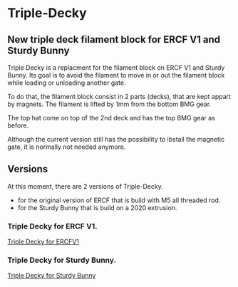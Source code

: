 # Triple-Decky

## New triple deck filament block for ERCF V1 and Sturdy Bunny

Triple Decky is a replacment for the filament block on ERCF V1 and Sturdy Bunny. Its goal is to avoid the filament to move in or out the filament block while loading or unloading another gate.

To do that, the filament block consist in 2 parts (decks), that are kept appart by magnets. The filament is lifted by 1mm from the bottom BMG gear.

The top hat come on top of the 2nd deck and has the top BMG gear as before. 

Although the current version still has the possibility to ibstall the magnetic gate, it is normally not needed anymore.

## Versions

At this moment, there are 2 versions of Triple-Decky.

* for the original version of ERCF that is build with M5 all threaded rod.
* for the Sturdy Bunny that is build on a 2020 extrusion.




### Triple Decky for ERCF V1.
[Triple Decky for ERCFV1](https://github.com/gneu42/Triple-Decky/blob/main/Images/TD%20for%20ERCF-V1.JPG)

### Triple Decky for Sturdy Bunny.
[Triple Decky for Sturdy Bunny](https://github.com/gneu42/Triple-Decky/blob/main/Images/TD%20for%20Sturdy-Bunny.JPG)